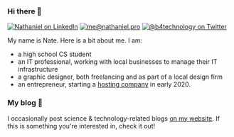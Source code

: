 ### Hi there 👋
[![Nathaniel on LinkedIn](https://img.shields.io/badge/-Nathaniel%20Broughton-262626?style=flat-square&labelColor=262626&logo=linkedin&logoColor=white&link=https://www.linkedin.com/in/nathaniel-broughton/)](https://www.linkedin.com/in/nathaniel-broughton/) [![me@nathaniel.pro](https://img.shields.io/badge/-me@nathaniel.pro-262626?style=flat-square&labelColor=262626&logo=Gmail&logoColor=white&link=mailto:me@nathaniel.pro)](mailto:ewpratten@retrylife.ca) [![@b4technology on Twitter](https://img.shields.io/badge/-@b4technology-262626?style=flat-square&labelColor=262626&logo=twitter&logoColor=white&link=https://twitter.com/b4technology)](https://twitter.com/b4technology) 

My name is Nate. Here is a bit about me. I am:
 - a high school CS student
 - an IT professional, working with local businesses to manage their IT infrastructure
 - a graphic designer, both freelancing and as part of a local design firm
 - an entrepreneur, starting a [hosting company](https://demonbolthost.com) in early 2020.
 
### My blog :book:

I occasionally post science & technology-related blogs [on my website](https://nathaniel.pro). If this is something you're interested in, check it out!
